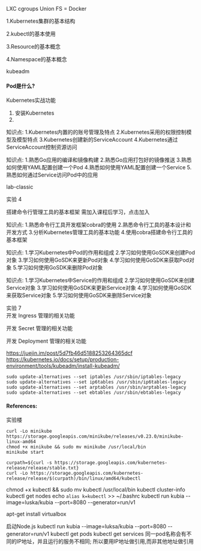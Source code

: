 LXC cgroups Union FS = Docker

1.Kubernetes集群的基本结构

2.kubectl的基本使用

3.Resource的基本概念

4.Namespace的基本概念

kubeadm
#### Pod是什么?


Kubernetes实战功能
1. 安装Kubernetes
2. 

知识点: 1.Kubernetes内置的的账号管理及特点 2.Kubernetes采用的权限控制模型及模型特点 3.Kubernetes创建新的ServiceAccount 4.Kubernetes通过ServiceAccount控制资源访问

知识点: 1.熟悉Go应用的编译和镜像构建 2.熟悉Go应用打包好的镜像推送 3.熟悉如何使用YAML配置创建一个Pod 4.熟悉如何使用YAML配置创建一个Service 5.熟悉如何通过Service访问Pod中的应用

lab-classic

实验 4

搭建命令行管理工具的基本框架
需加入课程后学习，点击加入

知识点: 1.熟悉命令行工具开发框架cobra的使用 2.熟悉命令行工具的基本设计和开发方式 3.分析Kubernetes管理工具的基本功能 4.使用cobra搭建命令行工具的基本框架

知识点: 1.学习Kubernetes中Pod的作用和组成 2.学习如何使用GoSDK来创建Pod对象 3.学习如何使用GoSDK来更新Pod对象 4.学习如何使用GoSDK来获取Pod对象 5.学习如何使用GoSDK来删除Pod对象

知识点: 1.学习Kubernetes中Service的作用和组成 2.学习如何使用GoSDK来创建Service对象 3.学习如何使用GoSDK来更新Service对象 4.学习如何使用GoSDK来获取Service对象 5.学习如何使用GoSDK来删除Service对象

实验 7  
开发 Ingress 管理的相关功能

开发 Secret 管理的相关功能

开发 Deployment 管理的相关功能


https://juejin.im/post/5d7fb46d5188253264365dcf  
https://kubernetes.io/docs/setup/production-environment/tools/kubeadm/install-kubeadm/

~~~
sudo update-alternatives --set iptables /usr/sbin/iptables-legacy
sudo update-alternatives --set ip6tables /usr/sbin/ip6tables-legacy
sudo update-alternatives --set arptables /usr/sbin/arptables-legacy
sudo update-alternatives --set ebtables /usr/sbin/ebtables-legacy
~~~

#### References:
实验楼
~~~
curl -Lo minikube https://storage.googleapis.com/minikube/releases/v0.23.0/minikube-linux-amd64
chmod +x minikube && sudo mv minikube /usr/local/bin
minikube start

curpath=${curl -s https://storage.googleapis.com/kubernetes-release/release/stable.txt}
curl -Lo https://storage.googleapis.com/kubernetes-release/release/$(curpath)/bin/linux/amd64/kubectl
~~~
chmod +x kubectl && sudo mv kubectl /usr/local/bin
kubectl cluster-info
kubectl get nodes
echo `alias k=kubectl` >> ~/.bashrc
kubectl run kubia --image=luska/kubia --port=8080 --generator=run/v1

apt-get install virtualbox

启动Node.js
	kubectl run kubia --image=luksa/kubia --port=8080 --generator=run/v1
kubectl get pods
kubectl get services
同一pod名称会有不同的IP地址，并且运行的服务不相同;
所以要用IP地址做引用,而非其他地址做引用

